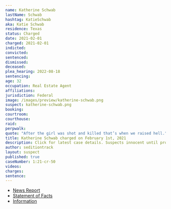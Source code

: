 ```yaml
---
name: Katherine Schwab
lastName: Schwab
hashtag: KatieSchwab
aka: Katie Schwab
residence: Texas
status: Charged
date: 2021-02-01
charged: 2021-02-01
indicted:
convicted:
sentenced:
dismissed:
deceased:
plea_hearing: 2022-08-18
sentencing:
age: 32
occupation: Real Estate Agent
affiliations:
jurisdiction: Federal
image: /images/preview/katherine-schwab.png
suspect: katherine-schwab.png
booking:
courtroom:
courthouse:
raid:
perpwalk:
quote: "After the girl was shot and killed that’s when we raised hell."
title: Katherine Schwab charged on February 1st, 2021
description: Click for latest case details. Suspects innocent until proven guilty.
author: seditiontrack
layout: suspect
published: true
caseNumber: 1:21-cr-50
videos:
charges:
sentence:
---
```


- [News Report](https://www.dallasnews.com/news/crime/2021/02/04/third-north-texas-real-estate-professional-is-charged-with-storming-us-capitol-building/)
- [Statement of Facts](https://www.justice.gov/usao-dc/case-multi-defendant/file/1364681/download)
- [Information](https://www.justice.gov/usao-dc/case-multi-defendant/file/1413461/download)
